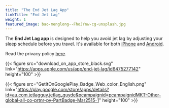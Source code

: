```yaml
---
title: "The End Jet Lag App"
linkTitle: "End Jet Lag"
weight: 1
featured_image: bao-menglong--FhoJYnw-cg-unsplash.jpg
---
```


The **End Jet Lag app** is designed to help you avoid jet lag by adjusting your sleep schedule before you travel. It's available for both [iPhone](https://apps.apple.com/us/app/end-jet-lag/id6475277142) and [Android](https://play.google.com/store/apps/details?id=au.com.jetlagguy.jetlag_guyde&pcampaignid=pcampaignidMKT-Other-global-all-co-prtnr-py-PartBadge-Mar2515-1).

Read the privacy policy [here](/endjetlag/privacy/).

{{< figure src="download_on_app_store_black.svg" link="https://apps.apple.com/us/app/end-jet-lag/id6475277142" height="100" >}}

{{< figure src="GetItOnGooglePlay_Badge_Web_color_English.png" link="https://play.google.com/store/apps/details?id=au.com.jetlagguy.jetlag_guyde&pcampaignid=pcampaignidMKT-Other-global-all-co-prtnr-py-PartBadge-Mar2515-1" height="100" >}}
